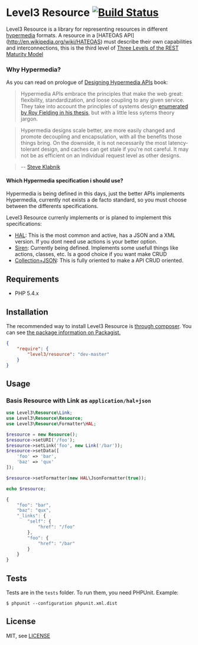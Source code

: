 Level3 Resource [![Build Status](https://travis-ci.org/level3php/resource.png?branch=master)](https://travis-ci.org/level3php/resource)
==============================

Level3 Resource is a library for representing resources in different [hypermedia](http://en.wikipedia.org/wiki/Hypermedia) 
formats. A resource in a [HATEOAS API] (http://en.wikipedia.org/wiki/HATEOAS) must describe their own capabilities 
and interconnections, this is the third level of [Three Levels of the REST Maturity Model](http://www.infoq.com/news/2010/03/RESTLevels)

### Why Hypermedia?

As you can read on prologue of [Designing Hypermedia APIs](http://www.designinghypermediaapis.com/) book:

>Hypermedia APIs embrace the principles that make the web great: flexibility, standardization, and loose coupling 
to any given service. They take into account the principles of systems design [enumerated by Roy Fielding in his thesis](http://www.ics.uci.edu/~fielding/pubs/dissertation/top.htm), 
but with a little less sytems theory jargon.

>Hypermedia designs scale better, are more easily changed and promote decoupling and encapsulation, with all the 
benefits those things bring. On the downside, it is not necessarily the most latency-tolerant design, and caches 
can get stale if you're not careful. It may not be as efficient on an individual request level as other designs.

>-- [Steve Klabnik](http://www.steveklabnik.com/)

#### Which Hypermedia specification i should use?

Hypermedia is being defined in this days, just the better APIs implements Hypermedia, currently not exists a de 
facto standard, so you must choose between the differents specifications.

Level3 Resource currenly implements or is planed to implement this specifications:
* [HAL](http://stateless.co/hal_specification.html): This is the most common and active, has a JSON and a XML version. If you dont need use actions is your better option.
* [Siren](https://github.com/kevinswiber/siren): Currently being defined. Implements some usefull things like actions, classes, etc. Is a good choice if you want make CRUD
* [Collection+JSON](http://amundsen.com/media-types/collection/): This is fully oriented to make a API CRUD oriented. 


Requirements
------------

* PHP 5.4.x

Installation
------------

The recommended way to install Level3 Resource is [through composer](http://getcomposer.org).
You can see [the package information on Packagist.](https://packagist.org/packages/level3/resource)

```JSON
{
    "require": {
        "level3/resource": "dev-master"
    }
}
```


Usage
-----

### Basis Resource with Link as ```application/hal+json```

```php
use Level3\Resource\Link;
use Level3\Resource\Resource;
use Level3\Resource\Formatter\HAL;

$resource = new Resource();
$resource->setURI('/foo');
$resource->setLink('foo', new Link('/bar'));
$resource->setData([
    'foo' => 'bar',
    'baz' => 'qux'
]);

$resource->setFormatter(new HAL\JsonFormatter(true));

echo $resource;
```

```js
{
    "foo": "bar",
    "baz": "qux",
    "_links": {
        "self": {
            "href": "/foo"
        },
        "foo": {
            "href": "/bar"
        }
    }
}
```



Tests
-----

Tests are in the `tests` folder.
To run them, you need PHPUnit.
Example:

    $ phpunit --configuration phpunit.xml.dist


License
-------

MIT, see [LICENSE](LICENSE)

